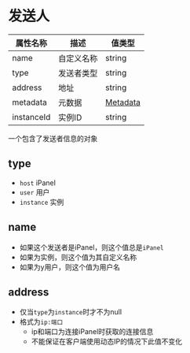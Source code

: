 # 发送人

| 属性名称   | 描述       | 值类型               |
| ---------- | ---------- | -------------------- |
| name       | 自定义名称 | string               |
| type       | 发送者类型 | string               |
| address    | 地址       | string               |
| metadata   | 元数据     | [Metadata](metadata) |
| instanceId | 实例ID     | string               |

一个包含了发送者信息的对象

## type

- `host` iPanel
- `user` 用户
- `instance` 实例

## name

- 如果这个发送者是iPanel，则这个值总是`iPanel`
- 如果为实例，则这个值为其自定义名称
- 如果为y用户，则这个值为用户名

## address

- 仅当`type`为`instance`时才不为null
- 格式为`ip:端口`
  - ip和端口为连接iPanel时获取的连接信息
  - 不能保证在客户端使用动态IP的情况下此值不变化
